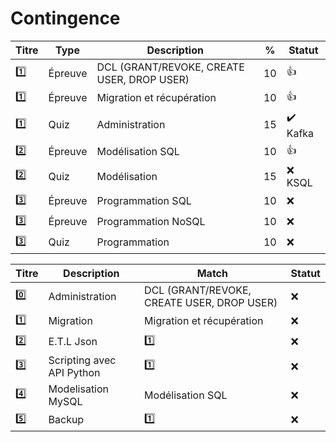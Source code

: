 # Contingence


| Titre | Type    | Description                                         | % | Statut           |
|-------|---------|-----------------------------------------------------|---|------------------|
| :one: | Épreuve | DCL (GRANT/REVOKE, CREATE USER, DROP USER)          | 10|:+1:|
| :one: | Épreuve | Migration et récupération                           | 10|:+1:|
| :one: | Quiz    | Administration                                      | 15|:heavy_check_mark: Kafka|
| :two: | Épreuve | Modélisation SQL                                    | 10|:+1:|
| :two: | Quiz    | Modélisation                                        | 15|:x: KSQL| 
|:three:|Épreuve  | Programmation SQL                                   | 10|:x:|
|:three:|Épreuve  | Programmation NoSQL                                 | 10|:x:|
|:three:| Quiz    | Programmation                                       | 10|:x:|

| Titre | Description                                         | Match                                       | Statut     |
|-------|-----------------------------------------------------|---------------------------------------------|------------|
| :zero:| Administration                                      |  DCL (GRANT/REVOKE, CREATE USER, DROP USER) |:x:|
| :one: | Migration                                           | Migration et récupération                   |:x:|
| :two: | E.T.L Json                                          | :one: |:x:|
|:three:| Scripting avec API Python                           | :one: |:x:|
| :four:| Modelisation MySQL                                  | Modélisation SQL |:x:|
| :five:| Backup                                              | :one: |:x:|
